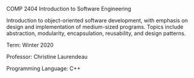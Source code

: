 COMP 2404 Introduction to Software Engineering

Introduction to object-oriented software development, with emphasis on design and implementation of medium-sized programs. Topics include abstraction, modularity, encapsulation, reusability, and design patterns.

Term: Winter 2020

Professor: Christine Laurendeau

Programming Language: C++
